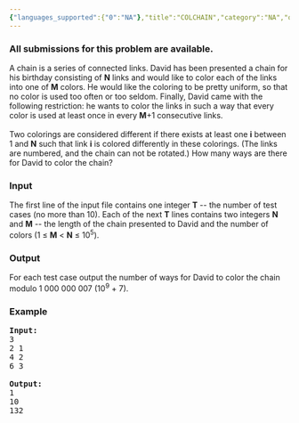 ```yaml
---
{"languages_supported":{"0":"NA"},"title":"COLCHAIN","category":"NA","old_version":true,"problem_code":"COLCHAIN","tags":{"0":"NA"},"layout":"problem"}
---
```


<h3> All submissions for this problem are available. </h3><p>A chain is a series of connected links. David has been presented a chain for his birthday consisting of <b>N</b> links and would like to color each of the links into one of <b>M</b> colors. He would like the coloring to be pretty uniform, so that no color is used too often or too seldom. Finally, David came with the following restriction: he wants to color the links in such a way that every color is used at least once in every <b>M</b>+1 consecutive links.
<br /><br />
Two colorings are considered different if there exists at least one <b>i</b> between 1 and <b>N</b> such that link <b>i</b> is colored differently in these colorings. (The links are numbered, and the chain can not be rotated.) How many ways are there for David to color the chain?

<h3>Input</h3>
</p><p>The first line of the input file contains one integer <b>T</b> -- the number of test cases (no more than 10). Each of the next <b>T</b> lines contains two integers <b>N</b> and <b>M</b> -- the length of the chain presented to David and the number of colors (1 ≤ <b>M</b> &lt; <b>N</b> ≤ 10<sup>5</sup>).

<h3>Output</h3>
</p><p>For each test case output the number of ways for David to color the chain modulo 1 000 000 007 (10<sup>9</sup> + 7).

<h3>Example</h3>

<pre>
<b>Input:</b>
3
2 1
4 2
6 3

<b>Output:</b>
1
10
132
</pre></p>    